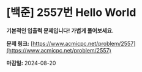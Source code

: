 # [백준] 2557번 Hello World

**기본적인 입출력 문제입니다! 가볍게 풀어보세요.**

**문제 링크:** [https://www.acmicpc.net/problem/2557](https://www.acmicpc.net/problem/2557)

**마감일:** 2024-08-20
